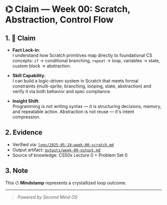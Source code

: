 # ⌬ Claim — Week 00: Scratch, Abstraction, Control Flow

## 1. 📣 Claim

- **Fact Lock-in**:  
  I understand how Scratch primitives map directly to foundational CS concepts: `if` → conditional branching, `repeat` → loop, variables → state, custom block → abstraction.

- **Skill Capability**:  
  I can build a logic-driven system in Scratch that meets formal constraints (multi-sprite, branching, looping, state, abstraction) and verify it via both behavior and spec compliance.

- **Insight Shift**:  
  Programming is not writing syntax — it is structuring decisions, memory, and repeatable action. Abstraction is not reuse — it's intent compression.

## 2. Evidence

- Verified via: [`logs/2025-05-19-week-00-scratch.md`](/logs/2025-05-19-week-00-scratch.md)
- Output artifact: [`outputs/week-00-output.md`](/outputs/week-00-output.md)
- Source of knowledge: CS50x Lecture 0 + Problem Set 0

## 3. Note

This ⌬ **Mindstamp** represents a crystallized loop outcome.

---

> _Powered by Second Mind OS_

